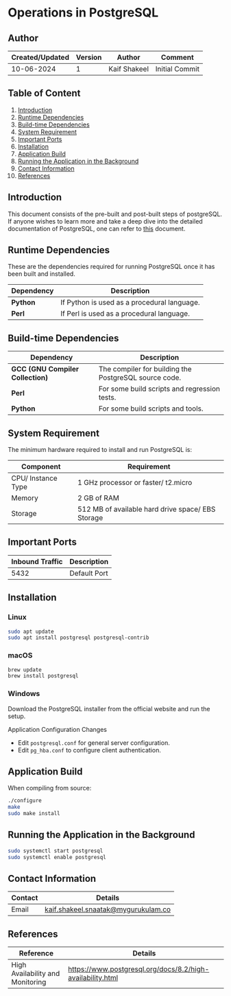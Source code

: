 # Operations in PostgreSQL

## Author

| Created/Updated | Version    | Author     | Comment         |
|-----------------|------------|------------|-----------------|
| 10-06-2024      | 1          |Kaif Shakeel| Initial Commit  |

## Table of Content

1. [Introduction](#introduction)
2. [Runtime Dependencies](#runtime-dependencies)
3. [Build-time Dependencies](#build-time-dependencies)
4. [System Requirement](#system-requirement)
5. [Important Ports](#important-ports)
6. [Installation](#installation)
7. [Application Build](#application-build)
8. [Running the Application in the Background](#running-the-application-in-the-background)
9. [Contact Information](#contact-information)
10. [References](#references)


## Introduction

This document consists of the pre-built and post-built steps of postgreSQL. If anyone wishes to learn more and take a deep dive into the detailed documentation of PostgreSQL, one can refer to [this](https://github.com/mygurkulam-p9/documentation/blob/main/OT-Microservices/Postgresql/Detailed%20Document/postgresql.md) document.


## Runtime Dependencies

These are the dependencies required for running PostgreSQL once it has been built and installed.

| Dependency | Description |
|------------|-------------|
| **Python** | If Python is used as a procedural language. |
| **Perl** | If Perl is used as a procedural language. |

## Build-time Dependencies


| Dependency | Description |
|------------|-------------|
| **GCC (GNU Compiler Collection)** | The compiler for building the PostgreSQL source code. |
| **Perl** | For some build scripts and regression tests. |
| **Python** | For some build scripts and tools. |


## System Requirement 

The minimum hardware required to install and run PostgreSQL is:

| Component          | Requirement                                                      |
|--------------------|------------------------------------------------------------------|
| CPU/ Instance Type | 1 GHz processor or faster/ t2.micro                              |
| Memory             | 2 GB of RAM                                                      |
| Storage            | 512 MB of available hard drive space/ EBS Storage                |


## Important Ports

| Inbound Traffic | Description |
|-----------------|-------------|
| 5432 | Default Port |


## Installation
### Linux
```sh
sudo apt update
sudo apt install postgresql postgresql-contrib
```

### macOS
```sh
brew update
brew install postgresql
```

### Windows
Download the PostgreSQL installer from the official website and run the setup.

Application Configuration Changes
- Edit `postgresql.conf` for general server configuration.
- Edit `pg_hba.conf` to configure client authentication.

## Application Build
When compiling from source:
```sh
./configure
make
sudo make install
```

## Running the Application in the Background

```sh
sudo systemctl start postgresql
sudo systemctl enable postgresql
```

## Contact Information

| Contact      | Details                             |
|--------------|-------------------------------------|
| Email        | kaif.shakeel.snaatak@mygurukulam.co |

## References

| Reference                         | Details                                                       |
|-----------------------------------|---------------------------------------------------------------|
| High Availability and Monitoring  | https://www.postgresql.org/docs/8.2/high-availability.html    |
